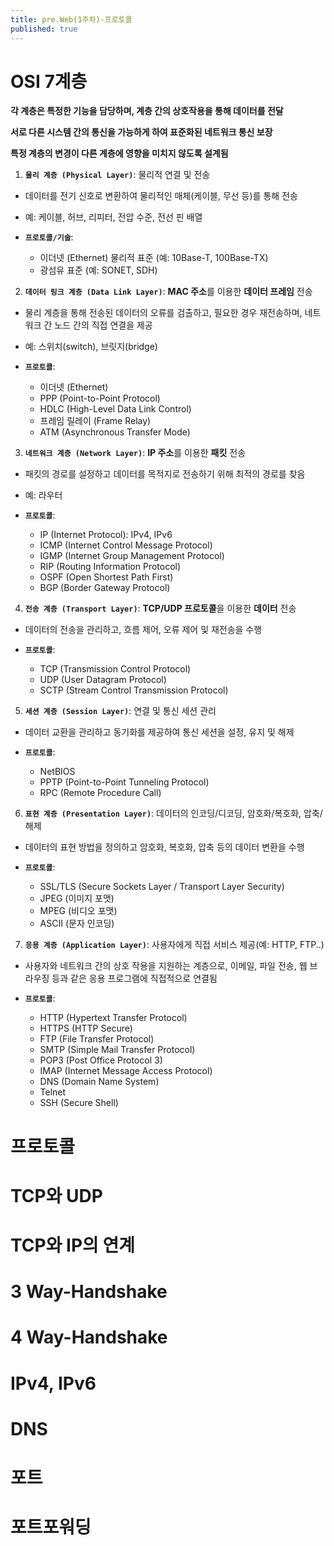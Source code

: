 ```yaml
---
title: pre.Web(1주차)-프로토콜
published: true
---
```


# OSI 7계층
**각 계층은 특정한 기능을 담당하며, 계층 간의 상호작용을 통해 데이터를 전달**

**서로 다른 시스템 간의 통신을 가능하게 하여 표준화된 네트워크 통신 보장**

**특정 계층의 변경이 다른 계층에 영향을 미치지 않도록 설계됨**

1. **`물리 계층 (Physical Layer)`**: 물리적 연결 및 전송
- 데이터를 전기 신호로 변환하여 물리적인 매체(케이블, 무선 등)를 통해 전송
- 예: 케이블, 허브, 리피터, 전압 수준, 전선 핀 배열

- **`프로토콜/기술`**:
    - 이더넷 (Ethernet) 물리적 표준 (예: 10Base-T, 100Base-TX)
    - 광섬유 표준 (예: SONET, SDH)  
  
  
2. **`데이터 링크 계층 (Data Link Layer)`**: **MAC 주소**를 이용한 **데이터 프레임** 전송
- 물리 계층을 통해 전송된 데이터의 오류를 검출하고, 필요한 경우 재전송하며, 네트워크 간 노드 간의 직접 연결을 제공
- 예: 스위치(switch), 브릿지(bridge)

- **`프로토콜`**:
    - 이더넷 (Ethernet)
    - PPP (Point-to-Point Protocol)
    - HDLC (High-Level Data Link Control)
    - 프레임 릴레이 (Frame Relay)
    - ATM (Asynchronous Transfer Mode)

3. **`네트워크 계층 (Network Layer)`**: **IP 주소**를 이용한 **패킷** 전송
- 패킷의 경로를 설정하고 데이터를 목적지로 전송하기 위해 최적의 경로를 찾음
- 예: 라우터

- **`프로토콜`**:
    - IP (Internet Protocol): IPv4, IPv6
    - ICMP (Internet Control Message Protocol)
    - IGMP (Internet Group Management Protocol)
    - RIP (Routing Information Protocol)
    - OSPF (Open Shortest Path First)
    - BGP (Border Gateway Protocol)

4. **`전송 계층 (Transport Layer)`**: **TCP/UDP 프로토콜**을 이용한 **데이터** 전송
- 데이터의 전송을 관리하고, 흐름 제어, 오류 제어 및 재전송을 수행

- **`프로토콜`**:
    - TCP (Transmission Control Protocol)
    - UDP (User Datagram Protocol)
    - SCTP (Stream Control Transmission Protocol)

5. **`세션 계층 (Session Layer)`**: 연결 및 통신 세션 관리
- 데이터 교환을 관리하고 동기화를 제공하여 통신 세션을 설정, 유지 및 해제

- **`프로토콜`**:
    - NetBIOS
    - PPTP (Point-to-Point Tunneling Protocol)
    - RPC (Remote Procedure Call)


  
6. **`표현 계층 (Presentation Layer)`**: 데이터의 인코딩/디코딩, 암호화/복호화, 압축/해제
- 데이터의 표현 방법을 정의하고 암호화, 복호화, 압축 등의 데이터 변환을 수행

- **`프로토콜`**:
    - SSL/TLS (Secure Sockets Layer / Transport Layer Security)
    - JPEG (이미지 포맷)
    - MPEG (비디오 포맷)
    - ASCII (문자 인코딩)
  
7. **`응용 계층 (Application Layer)`**: 사용자에게 직접 서비스 제공(예: HTTP, FTP..)
- 사용자와 네트워크 간의 상호 작용을 지원하는 계층으로, 이메일, 파일 전송, 웹 브라우징 등과 같은 응용 프로그램에 직접적으로 연결됨

- **`프로토콜`**:
    - HTTP (Hypertext Transfer Protocol)
    - HTTPS (HTTP Secure)
    - FTP (File Transfer Protocol)
    - SMTP (Simple Mail Transfer Protocol)
    - POP3 (Post Office Protocol 3)
    - IMAP (Internet Message Access Protocol)
    - DNS (Domain Name System)
    - Telnet
    - SSH (Secure Shell)


# 프로토콜
# TCP와 UDP
# TCP와 IP의 연계
# 3 Way-Handshake
# 4 Way-Handshake
# IPv4, IPv6
# DNS
# 포트
# 포트포워딩